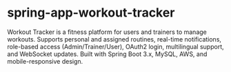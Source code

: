 # spring-app-workout-tracker
Workout Tracker is a fitness platform for users and trainers to manage workouts. Supports personal and assigned routines, real-time notifications, role-based access (Admin/Trainer/User), OAuth2 login, multilingual support, and WebSocket updates. Built with Spring Boot 3.x, MySQL, AWS, and mobile-responsive design.
